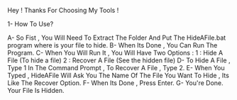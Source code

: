 Hey ! 
Thanks For Choosing My Tools !

1- How To Use?

A- So Fist , You Will Need To Extract The Folder And Put The HideAFile.bat program where is your file to hide.
B- When Its Done , You Can Run The Program.
C- When You Will Run It , You Will Have Two Options : 1 : Hide A File (To hide a file) 2 : Recover A File (See the hidden file)
D- To Hide A File , Type 1 In The Command Prompt , To Recover A File , Type 2.
E- When You Typed , HideAFile Will Ask You The Name Of The File You Want To Hide , Its Like The Recover Option.
F- When Its Done , Press Enter.
G- You're Done. Your File Is Hidden.
